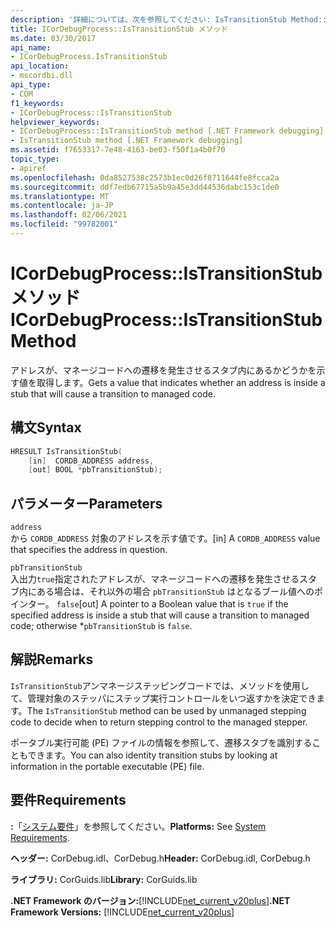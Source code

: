 ```yaml
---
description: '詳細については、次を参照してください: IsTransitionStub Method:: メソッド'
title: ICorDebugProcess::IsTransitionStub メソッド
ms.date: 03/30/2017
api_name:
- ICorDebugProcess.IsTransitionStub
api_location:
- mscordbi.dll
api_type:
- COM
f1_keywords:
- ICorDebugProcess::IsTransitionStub
helpviewer_keywords:
- ICorDebugProcess::IsTransitionStub method [.NET Framework debugging]
- IsTransitionStub method [.NET Framework debugging]
ms.assetid: f7653317-7e48-4163-be03-f50f1a4b0f70
topic_type:
- apiref
ms.openlocfilehash: 0da8527538c2573b1ec0d26f8711644fe8fcca2a
ms.sourcegitcommit: ddf7edb67715a5b9a45e3dd44536dabc153c1de0
ms.translationtype: MT
ms.contentlocale: ja-JP
ms.lasthandoff: 02/06/2021
ms.locfileid: "99782001"
---
```

# <a name="icordebugprocessistransitionstub-method"></a><span data-ttu-id="05196-103">ICorDebugProcess::IsTransitionStub メソッド</span><span class="sxs-lookup"><span data-stu-id="05196-103">ICorDebugProcess::IsTransitionStub Method</span></span>

<span data-ttu-id="05196-104">アドレスが、マネージコードへの遷移を発生させるスタブ内にあるかどうかを示す値を取得します。</span><span class="sxs-lookup"><span data-stu-id="05196-104">Gets a value that indicates whether an address is inside a stub that will cause a transition to managed code.</span></span>  
  
## <a name="syntax"></a><span data-ttu-id="05196-105">構文</span><span class="sxs-lookup"><span data-stu-id="05196-105">Syntax</span></span>  
  
```cpp  
HRESULT IsTransitionStub(  
    [in]  CORDB_ADDRESS address,  
    [out] BOOL *pbTransitionStub);  
```  
  
## <a name="parameters"></a><span data-ttu-id="05196-106">パラメーター</span><span class="sxs-lookup"><span data-stu-id="05196-106">Parameters</span></span>  

 `address`  
 <span data-ttu-id="05196-107">から `CORDB_ADDRESS` 対象のアドレスを示す値です。</span><span class="sxs-lookup"><span data-stu-id="05196-107">[in] A `CORDB_ADDRESS` value that specifies the address in question.</span></span>  
  
 `pbTransitionStub`  
 <span data-ttu-id="05196-108">入出力`true`指定されたアドレスが、マネージコードへの遷移を発生させるスタブ内にある場合は、それ以外の場合 `pbTransitionStub` はとなるブール値へのポインター。 `false`</span><span class="sxs-lookup"><span data-stu-id="05196-108">[out] A pointer to a Boolean value that is `true` if the specified address is inside a stub that will cause a transition to managed code; otherwise \*`pbTransitionStub` is `false`.</span></span>  
  
## <a name="remarks"></a><span data-ttu-id="05196-109">解説</span><span class="sxs-lookup"><span data-stu-id="05196-109">Remarks</span></span>  

 <span data-ttu-id="05196-110">`IsTransitionStub`アンマネージステッピングコードでは、メソッドを使用して、管理対象のステッパにステップ実行コントロールをいつ返すかを決定できます。</span><span class="sxs-lookup"><span data-stu-id="05196-110">The `IsTransitionStub` method can be used by unmanaged stepping code to decide when to return stepping control to the managed stepper.</span></span>  
  
 <span data-ttu-id="05196-111">ポータブル実行可能 (PE) ファイルの情報を参照して、遷移スタブを識別することもできます。</span><span class="sxs-lookup"><span data-stu-id="05196-111">You can also identity transition stubs by looking at information in the portable executable (PE) file.</span></span>  
  
## <a name="requirements"></a><span data-ttu-id="05196-112">要件</span><span class="sxs-lookup"><span data-stu-id="05196-112">Requirements</span></span>  

 <span data-ttu-id="05196-113">**:**「[システム要件](../../get-started/system-requirements.md)」を参照してください。</span><span class="sxs-lookup"><span data-stu-id="05196-113">**Platforms:** See [System Requirements](../../get-started/system-requirements.md).</span></span>  
  
 <span data-ttu-id="05196-114">**ヘッダー:** CorDebug.idl、CorDebug.h</span><span class="sxs-lookup"><span data-stu-id="05196-114">**Header:** CorDebug.idl, CorDebug.h</span></span>  
  
 <span data-ttu-id="05196-115">**ライブラリ:** CorGuids.lib</span><span class="sxs-lookup"><span data-stu-id="05196-115">**Library:** CorGuids.lib</span></span>  
  
 <span data-ttu-id="05196-116">**.NET Framework のバージョン:**[!INCLUDE[net_current_v20plus](../../../../includes/net-current-v20plus-md.md)]</span><span class="sxs-lookup"><span data-stu-id="05196-116">**.NET Framework Versions:** [!INCLUDE[net_current_v20plus](../../../../includes/net-current-v20plus-md.md)]</span></span>
